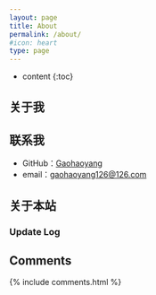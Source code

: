 ```yaml
---
layout: page
title: About
permalink: /about/
#icon: heart
type: page
---
```


* content
{:toc}

## 关于我


## 联系我

* GitHub：[Gaohaoyang](https://github.com/Gaohaoyang)
* email：gaohaoyang126@126.com

## 关于本站

### Update Log

## Comments

{% include comments.html %}
